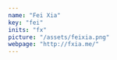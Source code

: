 ```yaml
---
name: "Fei Xia"
key: "fei"
inits: "fx"
picture: "/assets/feixia.png"
webpage: "http://fxia.me/"
---
```

